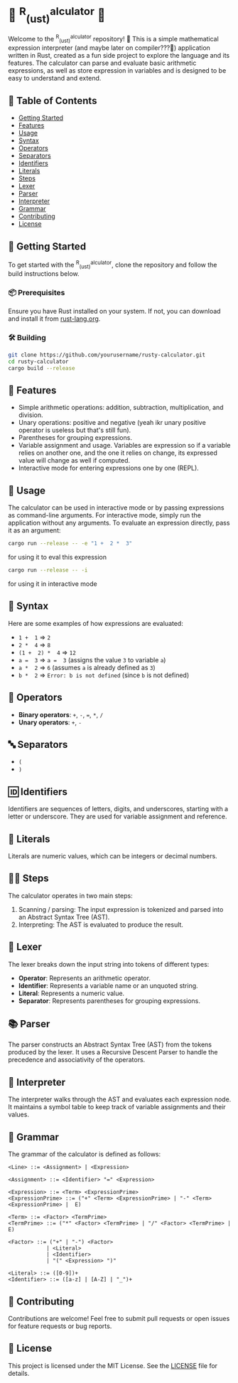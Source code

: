 # 🦀 <sup>R</sup><sub>(ust)</sub><sup>alculator</sup> 🧮

Welcome to the <sup>R</sup><sub>(ust)</sub><sup>alculator</sup> repository! 🎉 This is a simple mathematical expression interpreter (and maybe later on compiler???👀) application written in Rust, created as a fun side project to explore the language and its features. The calculator can parse and evaluate basic arithmetic expressions, as well as store expression in variables and is designed to be easy to understand and extend.

## 📝 Table of Contents
- [Getting Started](#getting-started)
- [Features](#features)
- [Usage](#usage)
- [Syntax](#syntax)
- [Operators](#operators)
- [Separators](#separators)
- [Identifiers](#identifiers)
- [Literals](#literals)
- [Steps](#steps)
- [Lexer](#lexer)
- [Parser](#parser)
- [Interpreter](#interpreter)
- [Grammar](#grammar)
- [Contributing](#contributing)
- [License](#license)

## 🚀 Getting Started

To get started with the <sup>R</sup><sub>(ust)</sub><sup>alculator</sup>, clone the repository and follow the build instructions below.

### 📦 Prerequisites

Ensure you have Rust installed on your system. If not, you can download and install it from [rust-lang.org](https://www.rust-lang.org/tools/install).

### 🛠️ Building

```sh
git clone https://github.com/yourusername/rusty-calculator.git
cd rusty-calculator
cargo build --release
```

## 🌟 Features

- Simple arithmetic operations: addition, subtraction, multiplication, and division.
- Unary operations: positive and negative (yeah ikr unary positive operator is useless but that's still fun).
- Parentheses for grouping expressions.
- Variable assignment and usage. Variables are expression so if a variable relies on another one, and the one it relies on change, its expressed value will change as well if computed.
- Interactive mode for entering expressions one by one (REPL).

## 📖 Usage

The calculator can be used in interactive mode or by passing expressions as command-line arguments. For interactive mode, simply run the application without any arguments. To evaluate an expression directly, pass it as an argument:

```sh
cargo run --release -- -e "1 +  2 *  3"
```
for using it to eval this expression
```sh
cargo run --release -- -i
```
for using it in interactive mode

## 🔢 Syntax

Here are some examples of how expressions are evaluated:

- `1 +  1` => `2`
- `2 *  4` => `8`
- `(1 +  2) *  4` => `12`
- `a =  3` => `a =  3` (assigns the value `3` to variable `a`)
- `a *  2` => `6` (assumes `a` is already defined as `3`)
- `b *  2` => `Error: b is not defined` (since `b` is not defined)

## 🔄 Operators

- **Binary operators**: `+`, `-`, `=`, `*`, `/`
- **Unary operators**: `+`, `-`

## 🔤 Separators

- `(`
- `)`

## 🆔 Identifiers

Identifiers are sequences of letters, digits, and underscores, starting with a letter or underscore. They are used for variable assignment and reference.

## 🔢 Literals

Literals are numeric values, which can be integers or decimal numbers.

## 🚶‍♂️ Steps

The calculator operates in two main steps:

1. Scanning / parsing: The input expression is tokenized and parsed into an Abstract Syntax Tree (AST).
2. Interpreting: The AST is evaluated to produce the result.

## 📏 Lexer

The lexer breaks down the input string into tokens of different types:

- **Operator**: Represents an arithmetic operator.
- **Identifier**: Represents a variable name or an unquoted string.
- **Literal**: Represents a numeric value.
- **Separator**: Represents parentheses for grouping expressions.

## 📚 Parser

The parser constructs an Abstract Syntax Tree (AST) from the tokens produced by the lexer. It uses a Recursive Descent Parser to handle the precedence and associativity of the operators.

## 🧠 Interpreter

The interpreter walks through the AST and evaluates each expression node. It maintains a symbol table to keep track of variable assignments and their values.

## 📜 Grammar

The grammar of the calculator is defined as follows:

```
<Line> ::= <Assignment> | <Expression>

<Assignment> ::= <Identifier> "=" <Expression>  

<Expression> ::= <Term> <ExpressionPrime>
<ExpressionPrime> ::= ("+" <Term> <ExpressionPrime> | "-" <Term> <ExpressionPrime> |  E)

<Term> ::= <Factor> <TermPrime>
<TermPrime> ::= ("*" <Factor> <TermPrime> | "/" <Factor> <TermPrime> |  E)

<Factor> ::= ("+" | "-") <Factor>  
            | <Literal>  
            | <Identifier>  
            | "(" <Expression> ")"  

<Literal> ::= ([0-9])+
<Identifier> ::= ([a-z] | [A-Z] | "_")+
```

## 🤝 Contributing

Contributions are welcome! Feel free to submit pull requests or open issues for feature requests or bug reports.

## 📄 License

This project is licensed under the MIT License. See the [LICENSE](LICENSE.md) file for details.
